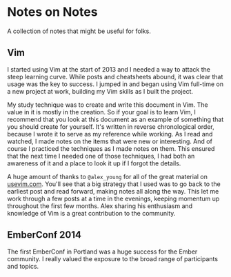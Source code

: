 # Notes on Notes

A collection of notes that might be useful for folks.

## Vim

I started using Vim at the start of 2013 and I needed a way to attack the steep learning curve. While posts and cheatsheets abound, it was clear that usage was the key to success. I jumped in and began using Vim full-time on a new project at work, building my Vim skills as I built the project.

My study technique was to create and write this document in Vim. The value in it is mostly in the creation. So if your goal is to learn Vim, I recommend that you look at this document as an example of something that you should create for yourself. It's written in reverse chronological order, because I wrote it to serve as my reference while working. As I read and watched, I made notes on the items that were new or interesting. And of course I practiced the techniques as I made notes on them. This ensured that the next time I needed one of those techniques, I had both an awareness of it and a place to look it up if I forgot the details.

A huge amount of thanks to `@alex_young` for all of the great material on [usevim.com](http://usevim.com). You'll see that a big strategy that I used was to go back to the earliest post and read forward, making notes all along the way. This let me work through a few posts at a time in the evenings, keeping momentum up throughout the first few months. Alex sharing his enthusiasm and knowledge of Vim is a great contribution to the community.

## EmberConf 2014

The first EmberConf in Portland was a huge success for the Ember community. I really valued the exposure to the broad range of participants and topics.
